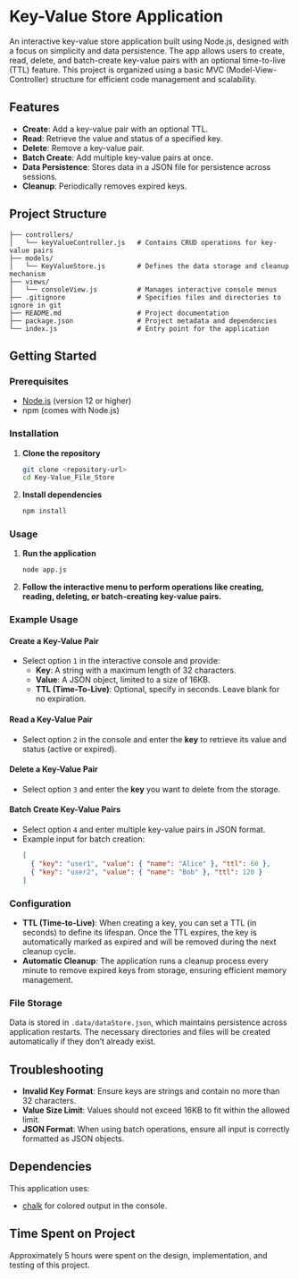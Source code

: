 # Key-Value Store Application

An interactive key-value store application built using Node.js, designed with a focus on simplicity and data persistence. The app allows users to create, read, delete, and batch-create key-value pairs with an optional time-to-live (TTL) feature. This project is organized using a basic MVC (Model-View-Controller) structure for efficient code management and scalability.

## Features

- **Create**: Add a key-value pair with an optional TTL.
- **Read**: Retrieve the value and status of a specified key.
- **Delete**: Remove a key-value pair.
- **Batch Create**: Add multiple key-value pairs at once.
- **Data Persistence**: Stores data in a JSON file for persistence across sessions.
- **Cleanup**: Periodically removes expired keys.

## Project Structure

```plaintext
├── controllers/
│   └── keyValueController.js   # Contains CRUD operations for key-value pairs
├── models/
│   └── KeyValueStore.js        # Defines the data storage and cleanup mechanism
├── views/
│   └── consoleView.js          # Manages interactive console menus
├── .gitignore                  # Specifies files and directories to ignore in git
├── README.md                   # Project documentation
├── package.json                # Project metadata and dependencies
└── index.js                    # Entry point for the application
```

## Getting Started

### Prerequisites

- [Node.js](https://nodejs.org/) (version 12 or higher)
- npm (comes with Node.js)

### Installation

1. **Clone the repository**
   ```bash
   git clone <repository-url>
   cd Key-Value_File_Store
    ```

2. **Install dependencies**
   ```bash  
   npm install
   ```      

### Usage
1. **Run the application**
   ```bash  
   node app.js
   ```    
2. **Follow the interactive menu to perform operations like creating, reading, deleting, or batch-creating key-value pairs.**


### Example Usage

#### Create a Key-Value Pair
- Select option `1` in the interactive console and provide:
  - **Key**: A string with a maximum length of 32 characters.
  - **Value**: A JSON object, limited to a size of 16KB.
  - **TTL (Time-To-Live)**: Optional, specify in seconds. Leave blank for no expiration.

#### Read a Key-Value Pair
- Select option `2` in the console and enter the **key** to retrieve its value and status (active or expired).

#### Delete a Key-Value Pair
- Select option `3` and enter the **key** you want to delete from the storage.


#### Batch Create Key-Value Pairs
- Select option `4` and enter multiple key-value pairs in JSON format. 
- Example input for batch creation:
  ```json
  [
    { "key": "user1", "value": { "name": "Alice" }, "ttl": 60 },
    { "key": "user2", "value": { "name": "Bob" }, "ttl": 120 }
  ]
  ```

### Configuration

- **TTL (Time-to-Live)**: When creating a key, you can set a TTL (in seconds) to define its lifespan. Once the TTL expires, the key is automatically marked as expired and will be removed during the next cleanup cycle.
- **Automatic Cleanup**: The application runs a cleanup process every minute to remove expired keys from storage, ensuring efficient memory management.

### File Storage

Data is stored in `.data/dataStore.json`, which maintains persistence across application restarts. The necessary directories and files will be created automatically if they don’t already exist.

## Troubleshooting

- **Invalid Key Format**: Ensure keys are strings and contain no more than 32 characters.
- **Value Size Limit**: Values should not exceed 16KB to fit within the allowed limit.
- **JSON Format**: When using batch operations, ensure all input is correctly formatted as JSON objects.

## Dependencies

This application uses:
- [chalk](https://www.npmjs.com/package/chalk) for colored output in the console.

## Time Spent on Project
Approximately 5 hours were spent on the design, implementation, and testing of this project.

